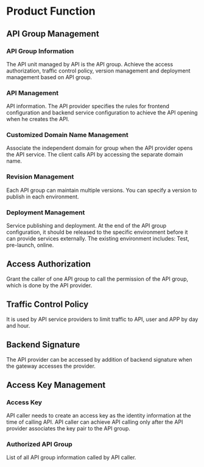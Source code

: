 # Product Function

## API Group Management

### API Group Information
The API unit managed by API is the API group. Achieve the access authorization, traffic control policy, version management and deployment management based on API group.

### API Management
API information. The API provider specifies the rules for frontend configuration and backend service configuration to achieve the API opening when he creates the API.

### Customized Domain Name Management
Associate the independent domain for group when the API provider opens the API service. The client calls API by accessing the separate domain name.

### Revision Management
Each API group can maintain multiple versions. You can specify a version to publish in each environment.

### Deployment Management
Service publishing and deployment. At the end of the API group configuration, it should be released to the specific environment before it can provide services externally. The existing environment includes: Test, pre-launch, online.



## Access Authorization
Grant the caller of one API group to call the permission of the API group, which is done by the API provider.

## Traffic Control Policy
It is used by API service providers to limit traffic to API, user and APP by day and hour.


## Backend Signature
The API provider can be accessed by addition of backend signature when the gateway accesses the provider.

## Access Key Management
### Access Key
API caller needs to create an access key as the identity information at the time of calling API. API caller can achieve API calling only after the API provider associates the key pair to the API group.

### Authorized API Group
List of all API group information called by API caller.


